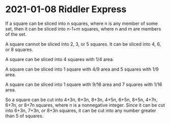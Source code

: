 2021-01-08 Riddler Express
==========================
If a square can be sliced into n squares, where n is any member of some set,
then it can be sliced into n-1+m squares, where n and m are members of the set.

A square cannot be sliced into 2, 3, or 5 squares.  It can be sliced into 4, 6,
or 8 squares.

A square can be sliced into 4 squares with 1/4 area.

A square can be sliced into 1 square with 4/9 area and 5 squares with 1/9 area.

A square can be sliced into 1 square with 9/16 area and 7 squares with 1/16
area.

So a square can be cut into 4+3n, 6+3n, 8+3n, 4+5n, 6+5n, 8+5n, 4+7n,
6+7n, or 8+7n squares, where n is a nonnegative integer.  Since it can be
cut into 6+3n, 7+3n, or 8+3n squares, it can be cut into any number greater
than 5 of squares.
